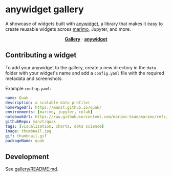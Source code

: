 # anywidget gallery

A showcase of widgets built with [anywidget](https://github.com/manzt/anywidget), a library that makes it easy to create reusable widgets across [marimo](https://github.com/marimo-team/marimo), Jupyter, and more.

<p align="center">
  <a href="https://try.anywidget.dev" target="_blank"><strong>Gallery</strong></a> ·
  <a href="https://anywidget.dev" target="_blank"><strong>anywidget</strong></a>
</p>

## Contributing a widget

To add your anywidget to the gallery, create a new directory in the `data` folder with your widget's name and add a `config.yaml` file with the required metadata and screenshots.

Example `config.yaml`:

```yaml
name: Quak
description: a scalable data profiler
homePageUrl: https://manzt.github.io/quak/
environments: [marimo, jupyter, colab]
notebookUrl: https://raw.githubusercontent.com/marimo-team/marimo/refs/heads/main/examples/third_party/anywidget/reactive_quak.py
githubRepo: manzt/quak
tags: [visualization, charts, data science]
image: thumbnail.jpg
gif: thumbnail.gif
packageName: quak
```

## Development

See [gallery/README.md](gallery/README.md).
